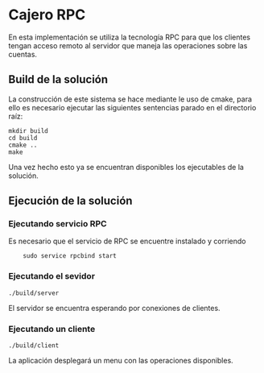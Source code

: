 # Cajero RPC

En esta implementación se utiliza la tecnología RPC para que los clientes tengan acceso remoto al servidor que maneja las operaciones sobre las cuentas.

## Build de la solución

La construcción de este sistema se hace mediante le uso de cmake, para ello es necesario ejecutar las siguientes sentencias parado en el directorio raíz:

```{r, engine='bash'}
mkdir build
cd build
cmake ..
make
```
Una vez hecho esto ya se encuentran disponibles los ejecutables de la solución.

## Ejecución de la solución

### Ejecutando servicio RPC
Es necesario que el servicio de RPC se encuentre instalado y corriendo

```{r, engine='bash'}
	sudo service rpcbind start
```

### Ejecutando el sevidor

```{r, engine='bash'}
./build/server 
```
El servidor se encuentra esperando por conexiones de clientes.

### Ejecutando un cliente

```{r, engine='bash'}
./build/client 
```
La aplicación desplegará un menu con las operaciones disponibles.